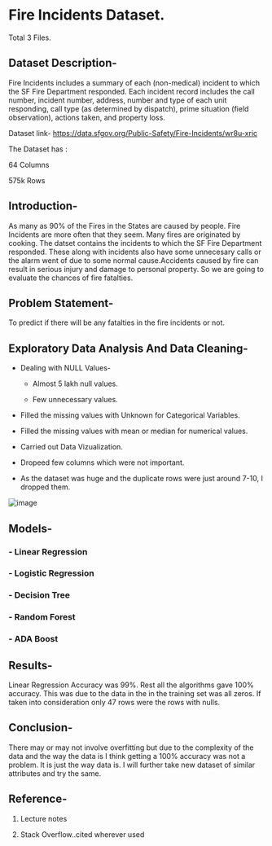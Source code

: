 # Fire Incidents Dataset.
 
Total 3 Files.

## Dataset Description-
Fire Incidents includes a summary of each (non-medical) incident to which the SF Fire Department responded. Each incident record includes the call number, incident number, address, number and type of each unit responding, call type (as determined by dispatch), prime situation (field observation), actions taken, and property loss.

Dataset link- https://data.sfgov.org/Public-Safety/Fire-Incidents/wr8u-xric

The Dataset has :

64 Columns

575k Rows


## Introduction-
As many as 90% of the Fires in the States are caused by people. Fire Incidents are more often that they seem. Many fires are originated by cooking. The datset contains the incidents to which the SF Fire Department responded. These along with incidents also have some unnecesary calls or the alarm went of due to some normal cause.Accidents caused by fire can result in serious injury and damage to personal property. So we are going to evaluate the chances of fire fatalties.

## Problem Statement-
To predict if there will be any fatalties in the fire incidents or not.

## Exploratory Data Analysis And Data Cleaning-
- Dealing with NULL Values-
    
    - Almost 5 lakh null values.
    
    - Few unnecessary values.

- Filled the missing values with Unknown for Categorical Variables.

- Filled the missing values with mean or median for numerical values.

- Carried out Data Vizualization.

- Dropeed few columns which were not important.

- As the dataset was huge and the duplicate rows were just around 7-10, I dropped them.


![image](https://user-images.githubusercontent.com/89624724/146119038-cf5b0c45-2b8e-41aa-812d-e1c518874c4f.png)


## Models-

### - Linear Regression

### - Logistic Regression

### - Decision Tree

### - Random Forest 

### - ADA Boost 


## Results-
Linear Regression Accuracy was 99%. Rest all the algorithms gave 100% accuracy. This was due to the data in the in the training set was all zeros. If taken into consideration only 47 rows were the rows with nulls. 

## Conclusion-

There may or may not involve overfitting but due to the complexity of the data and the way the data is I think getting a 100% accuracy was not a problem. It is just the way data is. I will further take new dataset of similar attributes and try the same.

## Reference-
1) Lecture notes

2) Stack Overflow..cited wherever used
